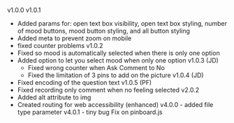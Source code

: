v1.0.0
v1.0.1
  - Added params for:
    open text box visibility, open text box styling, number of mood buttons, mood button styling,
    and all button styling
  - Added meta to prevent zoom on mobile
  - fixed counter problems
v1.0.2
  - Fixed so mood is automatically selected when there is only one option
  - Added option to let you select mood when only one option
v1.0.3 (JD)
    - Fixed wrong counter when Ask Comment to No
    - Fixed the limitation of 3 pins to add on the picture
v1.0.4 (JD)
  - Fixed encoding of the question text
v1.0.5 (PF)
  - Fixed recording only comment when no feeling selected
v2.0.2
  - Added alt attribute to img
  - Created routing for web accessibility (enhanced)
v4.0.0 - added file type parameter
v4.0.1 - tiny bug Fix on pinboard.js
